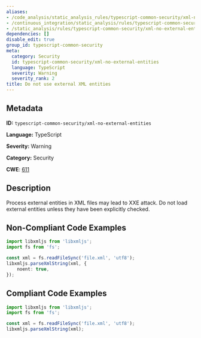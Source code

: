 ```yaml
---
aliases:
- /code_analysis/static_analysis_rules/typescript-common-security/xml-no-external-entities
- /continuous_integration/static_analysis/rules/typescript-common-security/xml-no-external-entities
- /static_analysis/rules/typescript-common-security/xml-no-external-entities
dependencies: []
disable_edit: true
group_id: typescript-common-security
meta:
  category: Security
  id: typescript-common-security/xml-no-external-entities
  language: TypeScript
  severity: Warning
  severity_rank: 2
title: Do not use external XML entities
---
```

<!--  SOURCED FROM https://github.com/DataDog/datadog-static-analyzer-rule-docs -->


## Metadata
**ID:** `typescript-common-security/xml-no-external-entities`

**Language:** TypeScript

**Severity:** Warning

**Category:** Security

**CWE**: [611](https://cwe.mitre.org/data/definitions/611.html)

## Description
Process external entities in XML files may lead to XXE attack. Do not load external entities unless they have been explicitly checked.

## Non-Compliant Code Examples
```typescript
import libxmljs from 'libxmljs';
import fs from 'fs';

const xml = fs.readFileSync('file.xml', 'utf8');
libxmljs.parseXmlString(xml, {
    noent: true,
});
```

## Compliant Code Examples
```typescript
import libxmljs from 'libxmljs';
import fs from 'fs';

const xml = fs.readFileSync('file.xml', 'utf8');
libxmljs.parseXmlString(xml);

```
